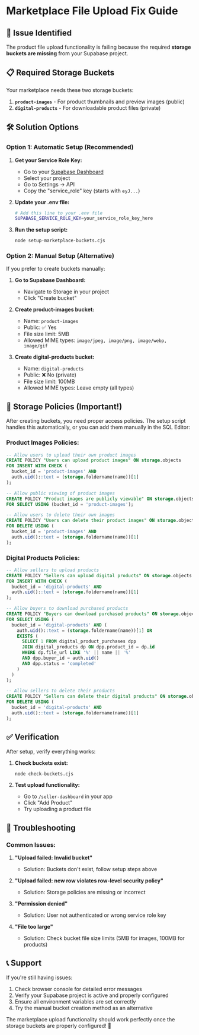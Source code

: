 # Marketplace File Upload Fix Guide

## 🚨 Issue Identified

The product file upload functionality is failing because the required **storage buckets are missing** from your Supabase project.

## 📋 Required Storage Buckets

Your marketplace needs these two storage buckets:

1. **`product-images`** - For product thumbnails and preview images (public)
2. **`digital-products`** - For downloadable product files (private)

## 🛠️ Solution Options

### Option 1: Automatic Setup (Recommended)

1. **Get your Service Role Key:**
   - Go to your [Supabase Dashboard](https://supabase.com/dashboard)
   - Select your project
   - Go to Settings → API
   - Copy the "service_role" key (starts with `eyJ...`)

2. **Update your .env file:**
   ```bash
   # Add this line to your .env file
   SUPABASE_SERVICE_ROLE_KEY=your_service_role_key_here
   ```

3. **Run the setup script:**
   ```bash
   node setup-marketplace-buckets.cjs
   ```

### Option 2: Manual Setup (Alternative)

If you prefer to create buckets manually:

1. **Go to Supabase Dashboard:**
   - Navigate to Storage in your project
   - Click "Create bucket"

2. **Create product-images bucket:**
   - Name: `product-images`
   - Public: ✅ Yes
   - File size limit: 5MB
   - Allowed MIME types: `image/jpeg, image/png, image/webp, image/gif`

3. **Create digital-products bucket:**
   - Name: `digital-products` 
   - Public: ❌ No (private)
   - File size limit: 100MB
   - Allowed MIME types: Leave empty (all types)

## 🔐 Storage Policies (Important!)

After creating buckets, you need proper access policies. The setup script handles this automatically, or you can add them manually in the SQL Editor:

### Product Images Policies:
```sql
-- Allow users to upload their own product images
CREATE POLICY "Users can upload product images" ON storage.objects
FOR INSERT WITH CHECK (
  bucket_id = 'product-images' AND
  auth.uid()::text = (storage.foldername(name))[1]
);

-- Allow public viewing of product images  
CREATE POLICY "Product images are publicly viewable" ON storage.objects
FOR SELECT USING (bucket_id = 'product-images');

-- Allow users to delete their own images
CREATE POLICY "Users can delete their product images" ON storage.objects
FOR DELETE USING (
  bucket_id = 'product-images' AND
  auth.uid()::text = (storage.foldername(name))[1]
);
```

### Digital Products Policies:
```sql
-- Allow sellers to upload products
CREATE POLICY "Sellers can upload digital products" ON storage.objects
FOR INSERT WITH CHECK (
  bucket_id = 'digital-products' AND
  auth.uid()::text = (storage.foldername(name))[1]
);

-- Allow buyers to download purchased products
CREATE POLICY "Buyers can download purchased products" ON storage.objects
FOR SELECT USING (
  bucket_id = 'digital-products' AND (
    auth.uid()::text = (storage.foldername(name))[1] OR
    EXISTS (
      SELECT 1 FROM digital_product_purchases dpp
      JOIN digital_products dp ON dpp.product_id = dp.id
      WHERE dp.file_url LIKE '%' || name || '%'
      AND dpp.buyer_id = auth.uid()
      AND dpp.status = 'completed'
    )
  )
);

-- Allow sellers to delete their products
CREATE POLICY "Sellers can delete their digital products" ON storage.objects
FOR DELETE USING (
  bucket_id = 'digital-products' AND
  auth.uid()::text = (storage.foldername(name))[1]
);
```

## ✅ Verification

After setup, verify everything works:

1. **Check buckets exist:**
   ```bash
   node check-buckets.cjs
   ```

2. **Test upload functionality:**
   - Go to `/seller-dashboard` in your app
   - Click "Add Product" 
   - Try uploading a product file

## 🔧 Troubleshooting

### Common Issues:

1. **"Upload failed: Invalid bucket"**
   - Solution: Buckets don't exist, follow setup steps above

2. **"Upload failed: new row violates row-level security policy"**
   - Solution: Storage policies are missing or incorrect

3. **"Permission denied"**
   - Solution: User not authenticated or wrong service role key

4. **"File too large"**
   - Solution: Check bucket file size limits (5MB for images, 100MB for products)

## 📞 Support

If you're still having issues:
1. Check browser console for detailed error messages
2. Verify your Supabase project is active and properly configured
3. Ensure all environment variables are set correctly
4. Try the manual bucket creation method as an alternative

The marketplace upload functionality should work perfectly once the storage buckets are properly configured! 🎉